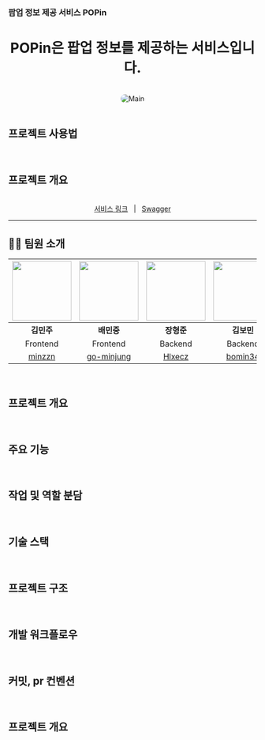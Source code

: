 ### 팝업 정보 제공 서비스 POPin

<div align="center">
  <h1>POPin은 팝업 정보를 제공하는 서비스입니다.</h1>
</div>

<br/>

<div align="center">
  <img src="./assets/Main.png" alt="Main" style="border-radius: 10px;"/>
</div>

<br/>

## 프로젝트 사용법

<br/>

## 프로젝트 개요

<br/>

<div align="center">
  <a href="">서비스 링크</a>
    |  
  <a href="">Swagger</a>
</div>

---

## 🧑‍💻 팀원 소개

| <img src="https://github.com/minzzn.png" width="120"/> | <img src="https://github.com/go-minjung.png" width="120"/> | <img src="https://github.com/Hlxecz.png" width="120"/> | <img src="https://github.com/bomin34.png" width="120"/> |
|:---:|:---:|:---:|:---:|
| **김민주** | **배민중** | **장형준** | **김보민** |
| Frontend | Frontend | Backend | Backend |
| [minzzn](https://github.com/minzzn) | [go-minjung](https://github.com/go-minjung) | [Hlxecz](https://github.com/Hlxecz) | [bomin34](https://github.com/bomin34) |

<br/>

## 프로젝트 개요

<br/>

## 주요 기능

<br/>

## 작업 및 역할 분담

<br/>

## 기술 스택

<br/>

## 프로젝트 구조

<br/>

## 개발 워크플로우

<br/>

## 커밋, pr 컨벤션

<br/>

## 프로젝트 개요

<br/>

